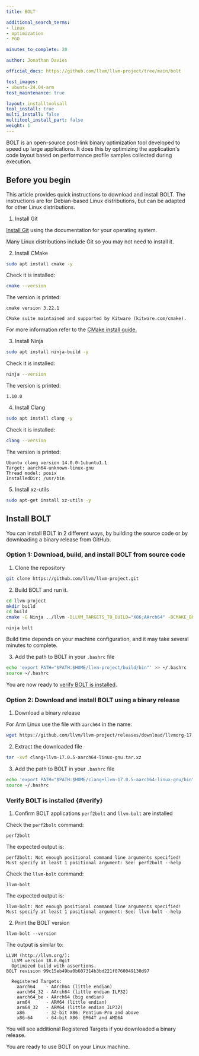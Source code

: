 ```yaml
---
title: BOLT

additional_search_terms:
- linux
- optimization
- PGO

minutes_to_complete: 20

author: Jonathan Davies

official_docs: https://github.com/llvm/llvm-project/tree/main/bolt

test_images:
- ubuntu-24.04-arm
test_maintenance: true

layout: installtoolsall
tool_install: true
multi_install: false
multitool_install_part: false
weight: 1
---
```


BOLT is an open-source post-link binary optimization tool developed to speed up large applications. It does this by optimizing the application's code layout based on performance profile samples collected during execution.

## Before you begin

This article provides quick instructions to download and install BOLT. The instructions are for Debian-based Linux distributions, but can be adapted for other Linux distributions.

1. Install Git

[Install Git](https://git-scm.com/book/en/v2/Getting-Started-Installing-Git) using the documentation for your operating system.

Many Linux distributions include Git so you may not need to install it.

2. Install CMake

```bash { target="ubuntu-24.04-arm" }
sudo apt install cmake -y
```

Check it is installed:

```bash { target="ubuntu-24.04-arm" }
cmake --version
```

The version is printed:

```output
cmake version 3.22.1

CMake suite maintained and supported by Kitware (kitware.com/cmake).
```

For more information refer to the [CMake install guide.](/install-guides/cmake)

3. Install Ninja

```bash { target="ubuntu-24.04-arm" }
sudo apt install ninja-build -y
```

Check it is installed:

```bash { target="ubuntu-24.04-arm" }
ninja --version
```

The version is printed:

```output
1.10.0
```

4. Install Clang

```bash { target="ubuntu-24.04-arm" }
sudo apt install clang -y
```

Check it is installed:

```bash { target="ubuntu-24.04-arm" }
clang --version
```

The version is printed:

```output
Ubuntu clang version 14.0.0-1ubuntu1.1
Target: aarch64-unknown-linux-gnu
Thread model: posix
InstalledDir: /usr/bin
```

5. Install xz-utils

```bash
sudo apt-get install xz-utils -y
```

## Install BOLT

You can install BOLT in 2 different ways, by building the source code or by downloading a binary release from GitHub.

### Option 1: Download, build, and install BOLT from source code

1. Clone the repository

```bash
git clone https://github.com/llvm/llvm-project.git
```

2. Build BOLT and run it.

```bash
cd llvm-project
mkdir build
cd build
cmake -G Ninja ../llvm -DLLVM_TARGETS_TO_BUILD="X86;AArch64" -DCMAKE_BUILD_TYPE=Release -DLLVM_ENABLE_ASSERTIONS=ON -DLLVM_ENABLE_PROJECTS="bolt;clang;lld"
```

```console
ninja bolt
```

Build time depends on your machine configuration, and it may take several minutes to complete.

3. Add the path to BOLT in your `.bashrc` file

```bash
echo 'export PATH="$PATH:$HOME/llvm-project/build/bin"' >> ~/.bashrc
source ~/.bashrc
```

You are now ready to [verify BOLT is installed](#verify).

### Option 2: Download and install BOLT using a binary release

1. Download a binary release

For Arm Linux use the file with `aarch64` in the name:

```bash
wget https://github.com/llvm/llvm-project/releases/download/llvmorg-17.0.5/clang+llvm-17.0.5-aarch64-linux-gnu.tar.xz
```

2. Extract the downloaded file

```bash
tar -xvf clang+llvm-17.0.5-aarch64-linux-gnu.tar.xz
```

3. Add the path to BOLT in your `.bashrc` file

```bash
echo 'export PATH="$PATH:$HOME/clang+llvm-17.0.5-aarch64-linux-gnu/bin"' >> ~/.bashrc
source ~/.bashrc
```

### Verify BOLT is installed {#verify}

1. Confirm BOLT applications `perf2bolt` and `llvm-bolt` are installed

Check the `perf2bolt` command:

```console
perf2bolt
```

The expected output is:

```output
perf2bolt: Not enough positional command line arguments specified!
Must specify at least 1 positional argument: See: perf2bolt --help
```

Check the `llvm-bolt` command:

```console
llvm-bolt
```

The expected output is:

```output
llvm-bolt: Not enough positional command line arguments specified!
Must specify at least 1 positional argument: See: llvm-bolt --help
```

2. Print the BOLT version

```console
llvm-bolt --version
```

The output is similar to:

```output
LLVM (http://llvm.org/):
  LLVM version 18.0.0git
  Optimized build with assertions.
BOLT revision 99c15eb49ba0b607314b3bd221f0760049130d97

  Registered Targets:
    aarch64    - AArch64 (little endian)
    aarch64_32 - AArch64 (little endian ILP32)
    aarch64_be - AArch64 (big endian)
    arm64      - ARM64 (little endian)
    arm64_32   - ARM64 (little endian ILP32)
    x86        - 32-bit X86: Pentium-Pro and above
    x86-64     - 64-bit X86: EM64T and AMD64
```

You will see additional Registered Targets if you downloaded a binary release.

You are ready to use BOLT on your Linux machine.
